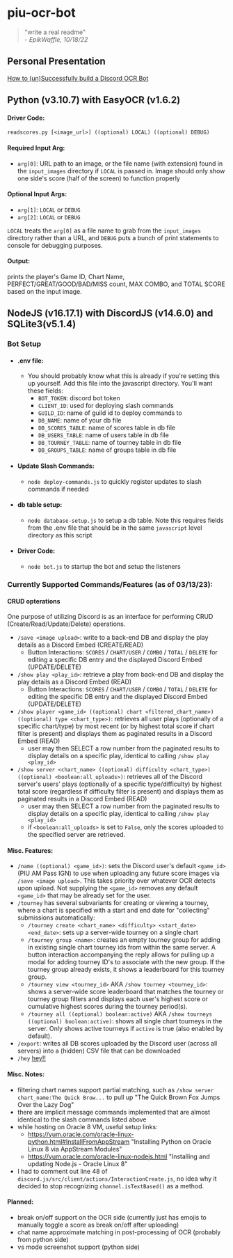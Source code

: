 # piu-ocr-bot 

> "write a real readme"<br> 
> \- *EpikWaffle, 10/18/22*

## Personal Presentation
[How to (un)Successfully build a Discord OCR Bot](https://docs.google.com/presentation/d/1GfrgZDHOObQxvXbop-QT_AWCXpwNQsjSRB299SYlq3Q/edit#slide=id.g27a9584f817_0_1173)

## Python (v3.10.7) with EasyOCR (v1.6.2)
#### Driver Code:
`readscores.py [<image_url>] ((optional) LOCAL) ((optional) DEBUG)`

#### Required Input Arg:
- `arg[0]`: URL path to an image, or the file name (with extension) found in the `input_images` directory if `LOCAL` is passed in. Image should only show one side's score (half of the screen) to function properly

#### Optional Input Args:
- `arg[1]`: `LOCAL` or `DEBUG`
- `arg[2]`: `LOCAL` or `DEBUG`

`LOCAL` treats the `arg[0]` as a file name to grab from the `input_images` directory rather than a URL, and `DEBUG` puts a bunch of print statements to console for debugging purposes.

#### Output:
prints the player's Game ID, Chart Name, PERFECT/GREAT/GOOD/BAD/MISS count, MAX COMBO, and TOTAL SCORE based on the input image.

## NodeJS (v16.17.1) with DiscordJS (v14.6.0) and SQLite3(v5.1.4)
### Bot Setup

- #### .env file:
    - You should probably know what this is already if you're setting this up yourself. Add this file into the javascript directory. You'll want these fields:
        - `BOT_TOKEN`: discord bot token
        - `CLIENT_ID`: used for deploying slash commands
        - `GUILD_ID`: name of guild id to deploy commands to
        - `DB_NAME`: name of your db file
        - `DB_SCORES_TABLE`: name of scores table in db file
        - `DB_USERS_TABLE`: name of users table in db file
        - `DB_TOURNEY_TABLE`: name of tourney table in db file
        - `DB_GROUPS_TABLE`: name of groups table in db file

- #### Update Slash Commands:
    - `node deploy-commands.js` to quickly register updates to slash commands if needed

- #### db table setup:
    - `node database-setup.js` to setup a db table. Note this requires fields from the .env file that should be in the same `javascript` level directory as this script

- #### Driver Code:
    - `node bot.js` to startup the bot and setup the listeners

### Currently Supported Commands/Features (as of 03/13/23):

#### CRUD opterations
One purpose of utilizing Discord is as an interface for performing CRUD (Create/Read/Update/Delete) operations.
- `/save <image upload>`: write to a back-end DB and display the play details as a Discord Embed (CREATE/READ)
    - Button Interactions: `SCORES` / `CHART/USER` / `COMBO` / `TOTAL` / `DELETE` for editing a specific DB entry and the displayed Discord Embed (UPDATE/DELETE)
- `/show play <play_id>`: retrieve a play from back-end DB and display the play details as a Discord Embed (READ)
    - Button Interactions: `SCORES` / `CHART/USER` / `COMBO` / `TOTAL` / `DELETE` for editing the specific DB entry and the displayed Discord Embed (UPDATE/DELETE)
- `/show player <game_id> ((optional) chart <filtered_chart_name>) ((optional) type <chart_type>)`: retrieves all user plays (optionally of a specific chart/type) by most recent (or by highest total score if chart filter is present) and displays them as paginated results in a Discord Embed (READ)
    - user may then SELECT a row number from the paginated results to display details on a specific play, identical to calling `/show play <play_id>`
- `/show server <chart_name> ((optional) difficulty <chart_type>) ((optional) <boolean:all_uploads>)`: retrieves all of the Discord server's users' plays (optionally of a specific type/difficulty) by highest total score (regardless if difficulty filter is present) and displays them as paginated results in a Discord Embed (READ)
    - user may then SELECT a row number from the paginated results to display details on a specific play, identical to calling `/show play <play_id>`
    - if `<boolean:all_uploads>` is set to `False`, only the scores uploaded to the specified server are retrieved.

#### Misc. Features:
- `/name ((optional) <game_id>)`: sets the Discord user's default `<game_id>` (PIU AM Pass IGN) to use when uploading any future score images via `/save <image upload>`. This takes priority over whatever OCR detects upon upload. Not supplying the `<game_id>` removes any default `<game_id>` that may be already set for the user.
- `/tourney` has several subvariants for creating or viewing a tourney, where a chart is specified with a start and end date for "collecting" submissions automatically: 
    - `/tourney create <chart_name> <difficulty> <start_date> <end_date>`: sets up a server-wide tourney on a single chart
    - `/tourney group <name>`: creates an empty tourney group for adding in existing single chart tourney ids from within the same server. A button interaction accompanying the reply allows for pulling up a modal for adding tourney ID's to associate with the new group. If the tourney group already exists, it shows a leaderboard for this tourney group.
    - `/tourney view <tourney_id>` AKA `/show tourney <tourney_id>`: shows a server-wide score leaderboard that matches the tourney or tourney group filters and displays each user's highest score or cumulative highest scores during the tourney period(s).
    - `/tourney all ((optional) boolean:active)` AKA `/show tourneys ((optional) boolean:active)`: shows all single chart tourneys in the server. Only shows active tourneys if `active` is true (also enabled by default).
- `/export`: writes all DB scores uploaded by the Discord user (across all servers) into a (hidden) CSV file that can be downloaded
- `/hey` [hey!!](https://i.ytimg.com/vi/YknOygHNv1U/maxresdefault.jpg)

#### Misc. Notes:
- filtering chart names support partial matching, such as `/show server chart_name:The Quick Brow...` to pull up "The Quick Brown Fox Jumps Over the Lazy Dog"
- there are implicit message commands implemented that are almost identical to the slash commands listed above
- while hosting on Oracle 8 VM, useful setup links:
    - https://yum.oracle.com/oracle-linux-python.html#InstallFromAppStream "Installing Python on Oracle Linux 8 via AppStream Modules"
    - https://yum.oracle.com/oracle-linux-nodejs.html "Installing and updating Node.js - Oracle Linux 8"
- I had to comment out line 48 of `discord.js/src/client/actions/InteractionCreate.js`, no idea why it decided to stop recognizing `channel.isTextBased()` as a method.

#### Planned:
- break on/off support on the OCR side (currently just has emojis to manually toggle a score as break on/off after uploading)
- chat name approximate matching in post-processing of OCR (probably from python side)
- vs mode screenshot support (python side)
